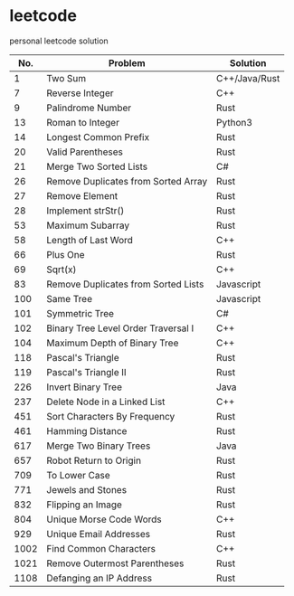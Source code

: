 # leetcode
personal leetcode solution

|No.|Problem|Solution|
|---|-------|--------|
|1|Two Sum|C++/Java/Rust|
|7|Reverse Integer|C++|
|9|Palindrome Number|Rust|
|13|Roman to Integer|Python3|
|14|Longest Common Prefix|Rust|
|20|Valid Parentheses|Rust|
|21|Merge Two Sorted Lists|C#|
|26|Remove Duplicates from Sorted Array|Rust|
|27|Remove Element|Rust|
|28|Implement strStr()|Rust|
|53|Maximum Subarray|Rust|
|58|Length of Last Word|C++|
|66|Plus One|Rust|
|69|Sqrt(x)|C++|
|83|Remove Duplicates from Sorted Lists|Javascript|
|100|Same Tree|Javascript|
|101|Symmetric Tree|C#|
|102|Binary Tree Level Order Traversal I|C++|
|104|Maximum Depth of Binary Tree|C++|
|118|Pascal's Triangle|Rust|
|119|Pascal's Triangle II|Rust|
|226|Invert Binary Tree|Java|
|237|Delete Node in a Linked List|C++|
|451|Sort Characters By Frequency|Rust|
|461|Hamming Distance|Rust|
|617|Merge Two Binary Trees|Java|
|657|Robot Return to Origin|Rust|
|709|To Lower Case|Rust|
|771|Jewels and Stones|Rust|
|832|Flipping an Image|Rust|
|804|Unique Morse Code Words|C++|
|929|Unique Email Addresses|Rust|
|1002|Find Common Characters|C++|
|1021|Remove Outermost Parentheses|Rust|
|1108|Defanging an IP Address|Rust|